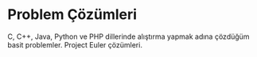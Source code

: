 # Problem Çözümleri
C, C++, Java, Python ve PHP dillerinde alıştırma yapmak adına çözdüğüm basit problemler. 
Project Euler çözümleri.
